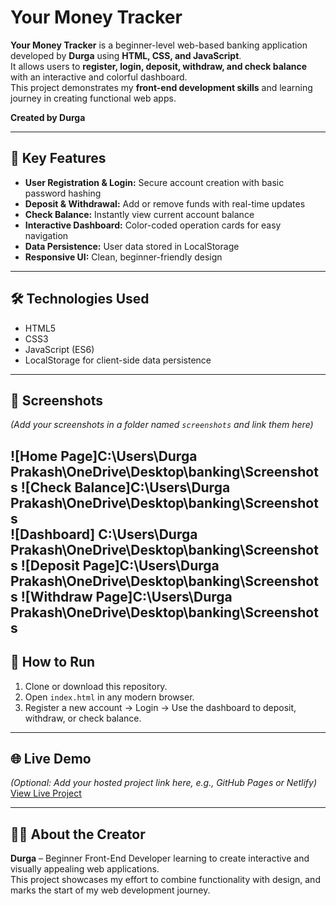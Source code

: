 # Your Money Tracker

**Your Money Tracker** is a beginner-level web-based banking application developed by **Durga** using **HTML, CSS, and JavaScript**.  
It allows users to **register, login, deposit, withdraw, and check balance** with an interactive and colorful dashboard.  
This project demonstrates my **front-end development skills** and learning journey in creating functional web apps.

**Created by Durga**

---

## 🌟 Key Features

- **User Registration & Login:** Secure account creation with basic password hashing  
- **Deposit & Withdrawal:** Add or remove funds with real-time updates  
- **Check Balance:** Instantly view current account balance  
- **Interactive Dashboard:** Color-coded operation cards for easy navigation  
- **Data Persistence:** User data stored in LocalStorage  
- **Responsive UI:** Clean, beginner-friendly design  

---

## 🛠️ Technologies Used

- HTML5  
- CSS3  
- JavaScript (ES6)  
- LocalStorage for client-side data persistence  

---

## 📸 Screenshots

*(Add your screenshots in a folder named `screenshots` and link them here)*

![Home Page]C:\Users\Durga Prakash\OneDrive\Desktop\banking\Screenshots
![Check Balance]C:\Users\Durga Prakash\OneDrive\Desktop\banking\Screenshots  
![Dashboard] C:\Users\Durga Prakash\OneDrive\Desktop\banking\Screenshots
![Deposit Page]C:\Users\Durga Prakash\OneDrive\Desktop\banking\Screenshots
![Withdraw Page]C:\Users\Durga Prakash\OneDrive\Desktop\banking\Screenshots
---

## 🚀 How to Run

1. Clone or download this repository.  
2. Open `index.html` in any modern browser.  
3. Register a new account → Login → Use the dashboard to deposit, withdraw, or check balance.  

---

## 🌐 Live Demo

*(Optional: Add your hosted project link here, e.g., GitHub Pages or Netlify)*  
[View Live Project](YOUR_LIVE_LINK_HERE)  

---

## 👩‍💻 About the Creator

**Durga** – Beginner Front-End Developer learning to create interactive and visually appealing web applications.  
This project showcases my effort to combine functionality with design, and marks the start of my web development journey.

